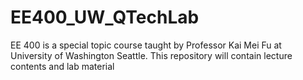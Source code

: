 # EE400_UW_QTechLab
EE 400 is a special topic course taught by Professor Kai Mei Fu at University of Washington Seattle. This repository will contain lecture contents and lab material
